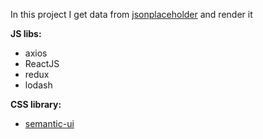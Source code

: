 In this project I get data from [jsonplaceholder](https://jsonplaceholder.typicode.com/posts) and render it

**JS libs:**

- axios
- ReactJS
- redux
- lodash


**CSS library:**

- [semantic-ui](https://semantic-ui.com/)